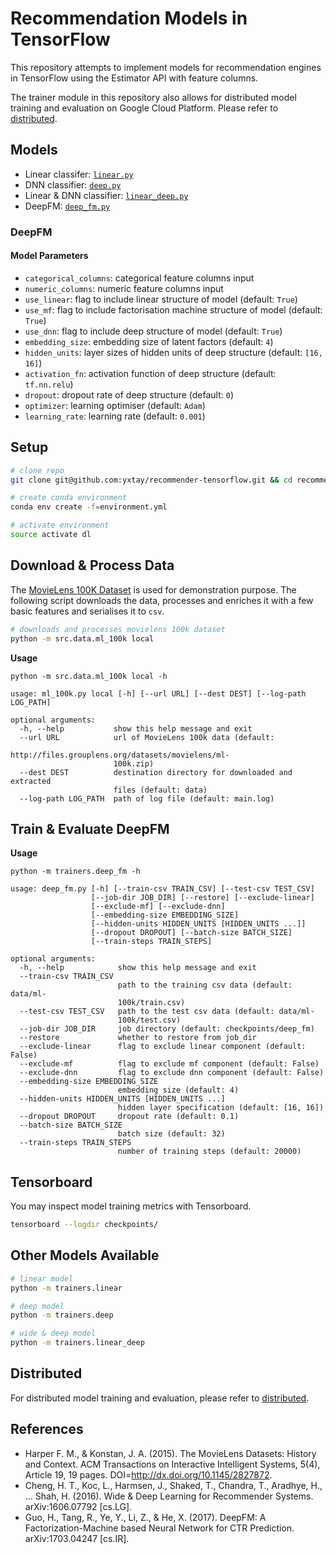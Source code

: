 # Recommendation Models in TensorFlow

This repository attempts to implement models for recommendation engines in TensorFlow using the Estimator API with feature columns. 


The trainer module in this repository also allows for distributed model training and evaluation on Google Cloud Platform. Please refer to [distributed](distributed.md).

## Models

- Linear classifer: [`linear.py`](trainers/linear.py)
- DNN classifier: [`deep.py`](trainers/deep.py)
- Linear & DNN classifier: [`linear_deep.py`](trainers/linear_deep.py)
- DeepFM: [`deep_fm.py`](trainers/deep_fm.py)

### DeepFM

#### Model Parameters

- `categorical_columns`: categorical feature columns input
- `numeric_columns`: numeric feature columns input
- `use_linear`: flag to include linear structure of model (default: `True`)
- `use_mf`: flag to include factorisation machine structure of model (default: `True`)
- `use_dnn`: flag to include deep structure of model (default: `True`)
- `embedding_size`: embedding size of latent factors (default: `4`)
- `hidden_units`: layer sizes of hidden units of deep structure (default: `[16, 16]`)
- `activation_fn`: activation function of deep structure (default: `tf.nn.relu`)
- `dropout`: dropout rate of deep structure (default: `0`)
- `optimizer`: learning optimiser (default: `Adam`)
- `learning_rate`: learning rate (default: `0.001`)

## Setup

```bash
# clone repo
git clone git@github.com:yxtay/recommender-tensorflow.git && cd recommender-tensorflow

# create conda environment
conda env create -f=environment.yml

# activate environment
source activate dl
```
## Download & Process Data

The [MovieLens 100K Dataset](https://grouplens.org/datasets/movielens/100k/) is used for demonstration purpose. The following script downloads the data, processes and enriches it with a few basic features and serialises it to `csv`.

```bash
# downloads and processes movielens 100k dataset
python -m src.data.ml_100k local
```

**Usage**

```
python -m src.data.ml_100k local -h

usage: ml_100k.py local [-h] [--url URL] [--dest DEST] [--log-path LOG_PATH]

optional arguments:
  -h, --help           show this help message and exit
  --url URL            url of MovieLens 100k data (default:
                       http://files.grouplens.org/datasets/movielens/ml-
                       100k.zip)
  --dest DEST          destination directory for downloaded and extracted
                       files (default: data)
  --log-path LOG_PATH  path of log file (default: main.log)
```

## Train & Evaluate DeepFM

**Usage**
```
python -m trainers.deep_fm -h

usage: deep_fm.py [-h] [--train-csv TRAIN_CSV] [--test-csv TEST_CSV]
                  [--job-dir JOB_DIR] [--restore] [--exclude-linear]
                  [--exclude-mf] [--exclude-dnn]
                  [--embedding-size EMBEDDING_SIZE]
                  [--hidden-units HIDDEN_UNITS [HIDDEN_UNITS ...]]
                  [--dropout DROPOUT] [--batch-size BATCH_SIZE]
                  [--train-steps TRAIN_STEPS]

optional arguments:
  -h, --help            show this help message and exit
  --train-csv TRAIN_CSV
                        path to the training csv data (default: data/ml-
                        100k/train.csv)
  --test-csv TEST_CSV   path to the test csv data (default: data/ml-
                        100k/test.csv)
  --job-dir JOB_DIR     job directory (default: checkpoints/deep_fm)
  --restore             whether to restore from job_dir
  --exclude-linear      flag to exclude linear component (default: False)
  --exclude-mf          flag to exclude mf component (default: False)
  --exclude-dnn         flag to exclude dnn component (default: False)
  --embedding-size EMBEDDING_SIZE
                        embedding size (default: 4)
  --hidden-units HIDDEN_UNITS [HIDDEN_UNITS ...]
                        hidden layer specification (default: [16, 16])
  --dropout DROPOUT     dropout rate (default: 0.1)
  --batch-size BATCH_SIZE
                        batch size (default: 32)
  --train-steps TRAIN_STEPS
                        number of training steps (default: 20000)
```

## Tensorboard

You may inspect model training metrics with Tensorboard.

```bash
tensorboard --logdir checkpoints/
```

## Other Models Available

```bash
# linear model
python -m trainers.linear

# deep model
python -m trainers.deep

# wide & deep model
python -m trainers.linear_deep
```

## Distributed

For distributed model training and evaluation, please refer to [distributed](distributed.md).

## References

- Harper F. M., & Konstan, J. A. (2015). The MovieLens Datasets: History and Context. ACM Transactions on Interactive Intelligent Systems, 5(4), Article 19, 19 pages. DOI=http://dx.doi.org/10.1145/2827872.
- Cheng, H. T., Koc, L., Harmsen, J., Shaked, T., Chandra, T., Aradhye, H., ... Shah, H. (2016). Wide & Deep Learning for Recommender Systems. arXiv:1606.07792 \[cs.LG\].
- Guo, H., Tang, R., Ye, Y., Li, Z., & He, X. (2017). DeepFM: A Factorization-Machine based Neural Network for CTR Prediction. arXiv:1703.04247 \[cs.IR\].
